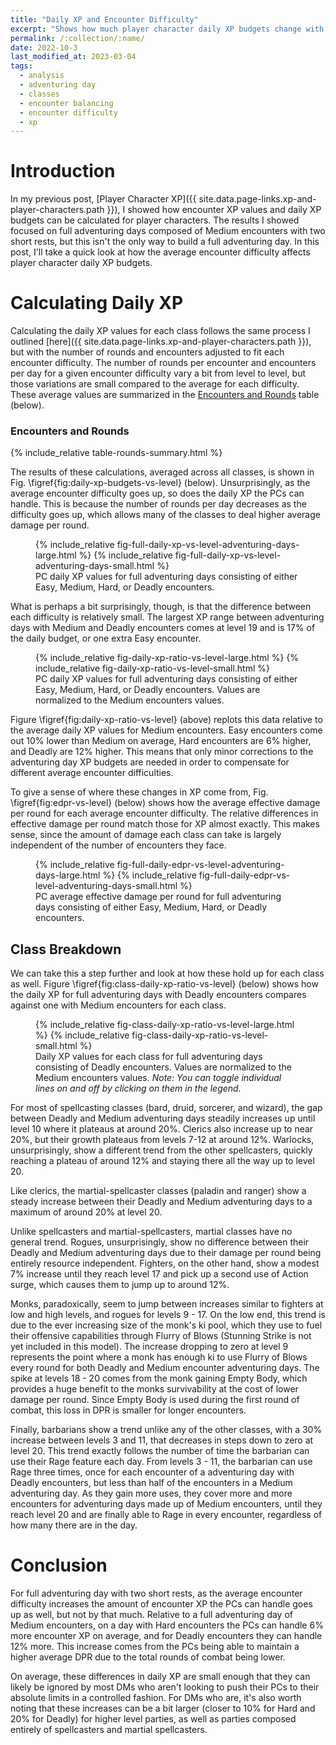 ```yaml
---
title: "Daily XP and Encounter Difficulty"
excerpt: "Shows how much player character daily XP budgets change with average encounter difficulty."
permalink: /:collection/:name/
date: 2022-10-3
last_modified_at: 2023-03-04
tags:
  - analysis
  - adventuring day
  - classes
  - encounter balancing
  - encounter difficulty
  - xp
---
```


# Introduction

In my previous post, [Player Character XP]({{ site.data.page-links.xp-and-player-characters.path }}), I showed how encounter XP values and daily XP budgets can be calculated for player characters. The results I showed focused on full adventuring days composed of Medium encounters with two short rests, but this isn't the only way to build a full adventuring day. In this post, I'll take a quick look at how the average encounter difficulty affects player character daily XP budgets.

# Calculating Daily XP

Calculating the daily XP values for each class follows the same process I outlined [here]({{ site.data.page-links.xp-and-player-characters.path }}), but with the number of rounds and encounters adjusted to fit each encounter difficulty. The number of rounds per encounter and encounters per day for a given encounter difficulty vary a bit from level to level, but those variations are small compared to the average for each difficulty. These average values are summarized in the <a href="#tab:rounds-summary" class="fig-ref">Encounters and Rounds</a> table (below).

<div class="dataframe center" style="width:660px;">
<h3 id="tab:rounds-summary">Encounters and Rounds</h3>
{% include_relative table-rounds-summary.html %}
</div>

The results of these calculations, averaged across all classes, is shown in Fig. \figref{fig:daily-xp-budgets-vs-level} (below). Unsurprisingly, as the average encounter difficulty goes up, so does the daily XP the PCs can handle. This is because the number of rounds per day decreases as the difficulty goes up, which allows many of the classes to deal higher average damage per round.

<figure id="fig:daily-xp-budgets-vs-level">
    {% include_relative fig-full-daily-xp-vs-level-adventuring-days-large.html %}
    {% include_relative fig-full-daily-xp-vs-level-adventuring-days-small.html %}
    <figcaption>PC daily XP values for full adventuring days consisting of either Easy, Medium, Hard, or Deadly encounters.</figcaption>
</figure>

What is perhaps a bit surprisingly, though, is that the difference between each difficulty is relatively small. The largest XP range between adventuring days with Medium and Deadly encounters comes at level 19 and is 17% of the daily budget, or one extra Easy encounter.


<figure id="fig:daily-xp-ratio-vs-level">
    {% include_relative fig-daily-xp-ratio-vs-level-large.html %}
    {% include_relative fig-daily-xp-ratio-vs-level-small.html %}
    <figcaption>PC daily XP values for full adventuring days consisting of either Easy, Medium, Hard, or Deadly encounters. Values are normalized to the Medium encounters values.</figcaption>
</figure>

Figure \figref{fig:daily-xp-ratio-vs-level} (above) replots this data relative to the average daily XP values for Medium encounters. Easy encounters come out 10% lower than Medium on average, Hard encounters are 6% higher, and Deadly are 12% higher. This means that only minor corrections to the adventuring day XP budgets are needed in order to compensate for different average encounter difficulties.

To give a sense of where these changes in XP come from, Fig. \figref{fig:edpr-vs-level} (below) shows how the average effective damage per round for each average encounter difficulty. The relative differences in effective damage per round match those for XP almost exactly. This makes sense, since the amount of damage each class can take is largely independent of the number of encounters they face. 

<figure id="fig:edpr-vs-level">
    {% include_relative fig-full-daily-edpr-vs-level-adventuring-days-large.html %}
    {% include_relative fig-full-daily-edpr-vs-level-adventuring-days-small.html %}
    <figcaption>PC average effective damage per round for full adventuring days consisting of either Easy, Medium, Hard, or Deadly encounters.</figcaption>
</figure>


## Class Breakdown
We can take this a step further and look at how these hold up for each class as well. Figure \figref{fig:class-daily-xp-ratio-vs-level} (below) shows how the daily XP for full adventuring days with Deadly encounters compares against one with Medium encounters for each class.

<figure id="fig:class-daily-xp-ratio-vs-level">
    {% include_relative fig-class-daily-xp-ratio-vs-level-large.html %}
    {% include_relative fig-class-daily-xp-ratio-vs-level-small.html %}
    <figcaption>Daily XP values for each class for full adventuring days consisting of Deadly encounters. Values are normalized to the Medium encounters values. <i>Note: You can toggle individual lines on and off by clicking on them in the legend.</i></figcaption>
</figure>

For most of spellcasting classes (bard, druid, sorcerer, and wizard), the gap between Deadly and Medium adventuring days steadily increases up until level 10 where it plateaus at around 20%. Clerics also increase up to near 20%, but their growth plateaus from levels 7-12 at around 12%. Warlocks, unsurprisingly, show a different trend from the other spellcasters, quickly reaching a plateau of around 12% and staying there all the way up to level 20.

Like clerics, the martial-spellcaster classes (paladin and ranger) show a steady increase between their Deadly and Medium adventuring days to a maximum of around 20% at level 20.

Unlike spellcasters and martial-spellcasters, martial classes have no general trend. Rogues, unsurprisingly, show no difference between their Deadly and Medium adventuring days due to their damage per round being entirely resource independent. Fighters, on the other hand, show a modest 7% increase until they reach level 17 and pick up a second use of Action surge, which causes them to jump up to around 12%. 

Monks, paradoxically, seem to jump between increases similar to fighters at low and high levels, and rogues for levels 9 - 17. On the low end, this trend is due to the ever increasing size of the monk's ki pool, which they use to fuel their offensive capabilities through Flurry of Blows (Stunning Strike is not yet included in this model). The increase dropping to zero at level 9 represents the point where a monk has enough ki to use Flurry of Blows every round for both Deadly and Medium encounter adventuring days. The spike at levels 18 - 20 comes from the monk gaining Empty Body, which provides a huge benefit to the monks survivability at the cost of lower damage per round. Since Empty Body is used during the first round of combat, this loss in DPR is smaller for longer encounters.

Finally, barbarians show a trend unlike any of the other classes, with a 30% increase between levels 3 and 11, that decreases in steps down to zero at level 20. This trend exactly follows the number of time the barbarian can use their Rage feature each day. From levels 3 - 11, the barbarian can use Rage three times, once for each encounter of a adventuring day with Deadly encounters, but less than half of the encounters in a Medium adventuring day. As they gain more uses, they cover more and more encounters for adventuring days made up of Medium encounters, until they reach level 20 and are finally able to Rage in every encounter, regardless of how many there are in the day.

# Conclusion

For full adventuring day with two short rests, as the average encounter difficulty increases the amount of encounter XP the PCs can handle goes up as well, but not by that much. Relative to a full adventuring day of Medium encounters, on a day with Hard encounters the PCs can handle 6% more encounter XP on average, and for Deadly encounters they can handle 12% more. This increase comes from the PCs being able to maintain a higher average DPR due to the total rounds of combat being lower.

On average, these differences in daily XP are small enough that they can likely be ignored by most DMs who aren't looking to push their PCs to their absolute limits in a controlled fashion. For DMs who are, it's also worth noting that these increases can be a bit larger (closer to 10% for Hard and 20% for Deadly) for higher level parties, as well as parties composed entirely of spellcasters and martial spellcasters.